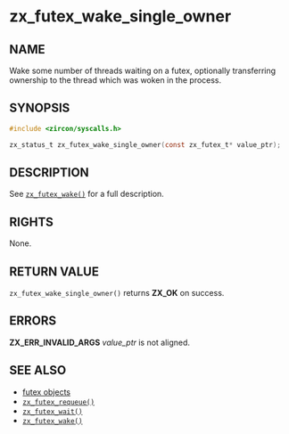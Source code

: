 # zx_futex_wake_single_owner

## NAME

<!-- Updated by update-docs-from-abigen, do not edit. -->

Wake some number of threads waiting on a futex, optionally transferring ownership to the thread which was woken in the process.

## SYNOPSIS

<!-- Updated by update-docs-from-abigen, do not edit. -->

```c
#include <zircon/syscalls.h>

zx_status_t zx_futex_wake_single_owner(const zx_futex_t* value_ptr);
```

## DESCRIPTION

See [`zx_futex_wake()`] for a full description.

## RIGHTS

<!-- Updated by update-docs-from-abigen, do not edit. -->

None.

## RETURN VALUE

`zx_futex_wake_single_owner()` returns **ZX_OK** on success.

## ERRORS

**ZX_ERR_INVALID_ARGS**  *value_ptr* is not aligned.

## SEE ALSO

 - [futex objects](/docs/zircon/objects/futex.md)
 - [`zx_futex_requeue()`]
 - [`zx_futex_wait()`]
 - [`zx_futex_wake()`]

<!-- References updated by update-docs-from-abigen, do not edit. -->

[`zx_futex_requeue()`]: futex_requeue.md
[`zx_futex_wait()`]: futex_wait.md
[`zx_futex_wake()`]: futex_wake.md
